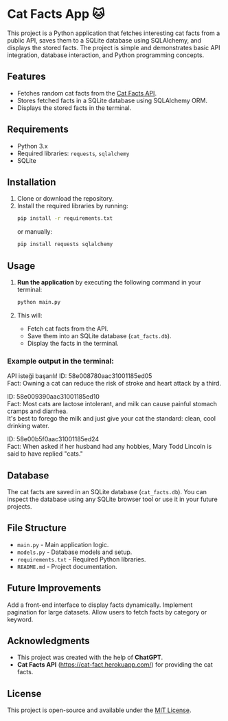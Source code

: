 # Cat Facts App 🐱

This project is a Python application that fetches interesting cat facts from a public API, saves them to a SQLite database using SQLAlchemy, and displays the stored facts. The project is simple and demonstrates basic API integration, database interaction, and Python programming concepts.


## Features
- Fetches random cat facts from the [Cat Facts API](https://cat-fact.herokuapp.com).
- Stores fetched facts in a SQLite database using SQLAlchemy ORM.
- Displays the stored facts in the terminal.

## Requirements
- Python 3.x
- Required libraries: `requests`, `sqlalchemy`
- SQLite

## Installation

1. Clone or download the repository.
2. Install the required libraries by running:
    ```bash
    pip install -r requirements.txt
    ```
    or manually:
    ```bash
    pip install requests sqlalchemy
    ```

## Usage

1. **Run the application** by executing the following command in your terminal:
    ```bash
    python main.py
    ```

2. This will:
    - Fetch cat facts from the API.
    - Save them into an SQLite database (`cat_facts.db`).
    - Display the facts in the terminal.

### Example output in the terminal:
API isteği başarılı!
ID: 58e008780aac31001185ed05  
Fact: Owning a cat can reduce the risk of stroke and heart attack by a third.  

ID: 58e009390aac31001185ed10  
Fact: Most cats are lactose intolerant, and milk can cause painful stomach cramps and diarrhea.  
It's best to forego the milk and just give your cat the standard: clean, cool drinking water.  

ID: 58e00b5f0aac31001185ed24  
Fact: When asked if her husband had any hobbies, Mary Todd Lincoln is said to have replied "cats."


## Database

The cat facts are saved in an SQLite database (`cat_facts.db`). You can inspect the database using any SQLite browser tool or use it in your future projects.

## File Structure
- `main.py` - Main application logic.
- `models.py` - Database models and setup.
- `requirements.txt` - Required Python libraries.
- `README.md` - Project documentation.

## Future Improvements
Add a front-end interface to display facts dynamically.
Implement pagination for large datasets.
Allow users to fetch facts by category or keyword.

## Acknowledgments

- This project was created with the help of **ChatGPT**.
- **Cat Facts API** (https://cat-fact.herokuapp.com/) for providing the cat facts.

## License

This project is open-source and available under the [MIT License](LICENSE).
